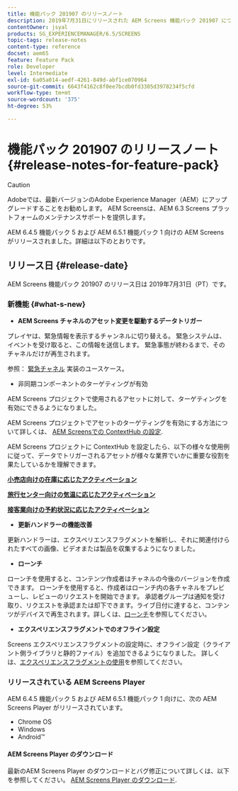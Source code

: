 ```yaml
---
title: 機能パック 201907 のリリースノート
description: 2019年7月31日にリリースされた AEM Screens 機能パック 201907 について説明します。
contentOwner: jsyal
products: SG_EXPERIENCEMANAGER/6.5/SCREENS
topic-tags: release-notes
content-type: reference
docset: aem65
feature: Feature Pack
role: Developer
level: Intermediate
exl-id: 6a05a014-aedf-4261-849d-abf1ce070964
source-git-commit: 6643f4162c8f0ee7bcdb0fd3305d3978234f5cfd
workflow-type: tm+mt
source-wordcount: '375'
ht-degree: 53%

---
```


# 機能パック 201907 のリリースノート {#release-notes-for-feature-pack}

>[!CAUTION]
>
>Adobeでは、最新バージョンのAdobe Experience Manager（AEM）にアップグレードすることをお勧めします。 AEM Screensは、AEM 6.3 Screens プラットフォームのメンテナンスサポートを提供します。

AEM 6.4.5 機能パック 5 および AEM 6.5.1 機能パック 1 向けの AEM Screens がリリースされました。詳細は以下のとおりです。

## リリース日 {#release-date}

AEM Screens 機能パック 201907 のリリース日は 2019年7月31日（PT）です。

### 新機能 {#what-s-new}

* **AEM Screens チャネルのアセット変更を駆動するデータトリガー**

プレイヤは、緊急情報を表示するチャンネルに切り替える。 緊急システムは、イベントを受け取ると、この情報を送信します。 緊急事態が終わるまで、そのチャネルだけが再生されます。


参照： [緊急チャネル](emergency-channel.md) 実装のユースケース。

* 非同期コンポーネントのターゲティングが有効

AEM Screens プロジェクトで使用されるアセットに対して、ターゲティングを有効にできるようになりました。

AEM Screens プロジェクトでアセットのターゲティングを有効にする方法について詳しくは、 [AEM Screensでの ContextHub の設定](configuring-context-hub.md).

AEM Screens プロジェクトに ContextHub を設定したら、以下の様々な使用例に従って、データでトリガーされるアセットが様々な業界でいかに重要な役割を果たしているかを理解できます。

**[小売店向けの在庫に応じたアクティベーション](retail-inventory-activation.md)**

**[旅行センター向けの気温に応じたアクティベーション](local-temperature-activation.md)**

**[接客業向けの予約状況に応じたアクティベーション](hospitality-reservation-activation.md)**

* **更新ハンドラーの機能改善**

更新ハンドラーは、エクスペリエンスフラグメントを解析し、それに関連付けられたすべての画像、ビデオまたは製品を収集するようになりました。

* **ローンチ**

ローンチを使用すると、コンテンツ作成者はチャネルの今後のバージョンを作成できます。 ローンチを使用すると、作成者はローンチ内の各チャネルをプレビューし、レビューのリクエストを開始できます。 承認者グループは通知を受け取り、リクエストを承認または却下できます。ライブ日付に達すると、コンテンツがデバイスで再生されます。詳しくは、[ローンチ](launches.md)を参照してください。

* **エクスペリエンスフラグメントでのオフライン設定**

Screens エクスペリエンスフラグメントの設定時に、オフライン設定（クライアント側ライブラリと静的ファイル）を追加できるようになりました。 詳しくは、[エクスペリエンスフラグメントの使用](experience-fragments-in-screens.md)を参照してください。

### リリースされている AEM Screens Player

AEM 6.4.5 機能パック 5 および AEM 6.5.1 機能パック 1 向けに、次の AEM Screens Player がリリースされています。

* Chrome OS
* Windows
* Android™

#### AEM Screens Player のダウンロード

最新のAEM Screens Player のダウンロードとバグ修正について詳しくは、以下を参照してください。 [AEM Screens Player のダウンロード](https://download.macromedia.com/screens/).
